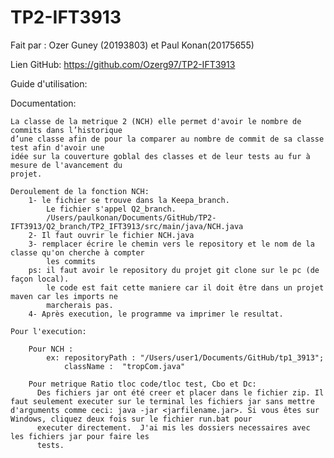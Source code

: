 # TP2-IFT3913

Fait par : Ozer Guney (20193803) et Paul Konan(20175655)

Lien GitHub: https://github.com/Ozerg97/TP2-IFT3913

Guide d'utilisation:

Documentation:


    La classe de la metrique 2 (NCH) elle permet d'avoir le nombre de commits dans l’historique
    d’une classe afin de pour la comparer au nombre de commit de sa classe test afin d'avoir une
    idée sur la couverture goblal des classes et de leur tests au fur à mesure de l'avancement du 
    projet.

    Deroulement de la fonction NCH:
        1- le fichier se trouve dans la Keepa_branch.
            Le fichier s'appel Q2_branch.
            /Users/paulkonan/Documents/GitHub/TP2-IFT3913/Q2_branch/TP2_IFT3913/src/main/java/NCH.java
        2- Il faut ouvrir le fichier NCH.java
        3- remplacer écrire le chemin vers le repository et le nom de la classe qu'on cherche à compter
            les commits
        ps: il faut avoir le repository du projet git clone sur le pc (de façon local).
            le code est fait cette maniere car il doit être dans un projet maven car les imports ne 
            marcherais pas.
        4- Après execution, le programme va imprimer le resultat.

    Pour l'execution:

        Pour NCH :
            ex: repositoryPath : "/Users/user1/Documents/GitHub/tp1_3913";
                className :  "tropCom.java"

        Pour metrique Ratio tloc code/tloc test, Cbo et Dc:
          Des fichiers jar ont été creer et placer dans le fichier zip. Il faut seulement executer sur le terminal les fichiers jar sans mettre d'arguments comme ceci: java -jar <jarfilename.jar>. Si vous êtes sur Windows, cliquez deux fois sur le fichier run.bat pour 
          executer directement.  J'ai mis les dossiers necessaires avec les fichiers jar pour faire les   
          tests.
